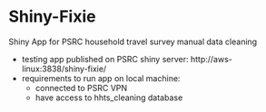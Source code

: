 # Shiny-Fixie

Shiny App for PSRC household travel survey manual data cleaning

- testing app published on PSRC shiny server: http://aws-linux:3838/shiny-fixie/
- requirements to run app on local machine: 
  - connected to PSRC VPN 
  - have access to hhts_cleaning database
